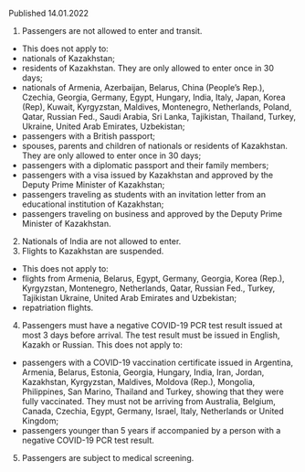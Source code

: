 Published 14.01.2022
1. Passengers are not allowed to enter and transit.
- This does not apply to:
- nationals of Kazakhstan;
- residents of Kazakhstan. They are only allowed to enter once in 30 days;
- nationals of Armenia, Azerbaijan, Belarus, China (People’s Rep.), Czechia, Georgia, Germany, Egypt, Hungary, India, Italy, Japan, Korea (Rep), Kuwait, Kyrgyzstan, Maldives, Montenegro, Netherlands, Poland, Qatar, Russian Fed., Saudi Arabia, Sri Lanka, Tajikistan, Thailand, Turkey, Ukraine, United Arab Emirates, Uzbekistan;
- passengers with a British passport;
- spouses, parents and children of nationals or residents of Kazakhstan. They are only allowed to enter once in 30 days;
- passengers with a diplomatic passport and their family members;
- passengers with a visa issued by Kazakhstan and approved by the Deputy Prime Minister of Kazakhstan;
- passengers traveling as students with an invitation letter from an educational institution of Kazakhstan;
- passengers traveling on business and approved by the Deputy Prime Minister of Kazakhstan.
2. Nationals of India are not allowed to enter.
3. Flights to Kazakhstan are suspended.
- This does not apply to:
- flights from Armenia, Belarus, Egypt, Germany, Georgia, Korea (Rep.), Kyrgyzstan, Montenegro, Netherlands, Qatar, Russian Fed., Turkey, Tajikistan Ukraine, United Arab Emirates and Uzbekistan;
- repatriation flights.
4. Passengers must have a negative COVID-19 PCR test result issued at most 3 days before arrival. The test result must be issued in English, Kazakh or Russian.
This does not apply to:
- passengers with a COVID-19 vaccination certificate issued in Argentina, Armenia, Belarus, Estonia, Georgia, Hungary, India, Iran, Jordan, Kazakhstan, Kyrgyzstan, Maldives, Moldova (Rep.), Mongolia, Philippines, San Marino, Thailand and Turkey, showing that they were fully vaccinated. They must not be arriving from Australia, Belgium, Canada, Czechia, Egypt, Germany, Israel, Italy, Netherlands or United Kingdom;
- passengers younger than 5 years if accompanied by a person with a negative COVID-19 PCR test result.
5. Passengers are subject to medical screening.